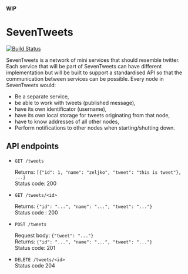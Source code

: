 **WIP**

# SevenTweets

[![Build Status](https://travis-ci.org/nzp/seventweets.svg?branch=master)](https://travis-ci.org/nzp/seventweets)

SevenTweets is a network of mini services that should resemble twitter.  Each
service that will be part of SevenTweets can have different implementation but
will be built to support a standardised API so that the communication between
services can be possible.  Every node in SevenTweets would:

*  Be a separate service,
*  be able to work with tweets (published message),
*  have its own identificator (username),
*  have its own local storage for tweets originating from that node,
*  have to know addresses of all other nodes,
*  Perform notifications to other nodes when starting/shutting down.


## API endpoints

*  `GET /tweets`

    Returns: `[{"id": 1, "name": "zeljko", "tweet": "this is tweet"}, ...]`  
    Status code: 200

*  `GET /tweets/<id>`

    Returns: `{"id": "...", "name": "...", "tweet": "..."}`  
    Status code : 200

*  `POST /tweets`

    Request body: `{"tweet": "..."}`  
    Returns: `{"id": "...", "name": "...", "tweet": "..."}`  
    Status code: 201

*  `DELETE /tweets/<id>`  
    Status code 204
